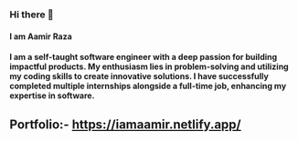 ### Hi there 👋
#### I am Aamir Raza

#### I am a self-taught software engineer with a deep passion for building impactful products. My enthusiasm lies in problem-solving and utilizing my coding skills to create innovative solutions. I have successfully completed multiple internships alongside a full-time job, enhancing my expertise in software.

  
## Portfolio:- https://iamaamir.netlify.app/
